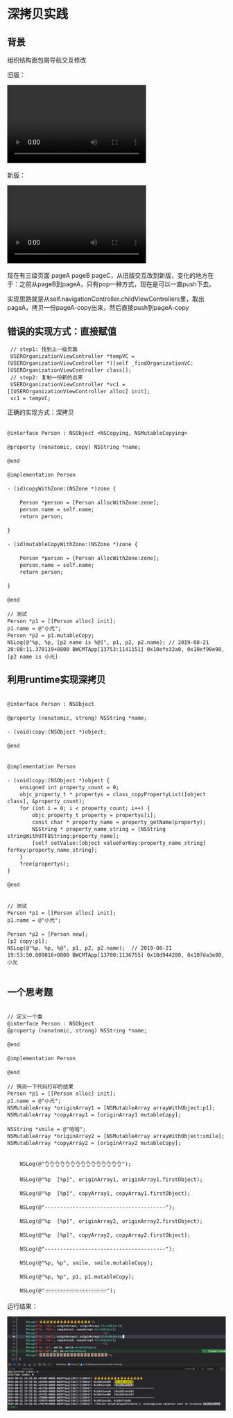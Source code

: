 # 深拷贝实践

## 背景

组织结构面包屑导航交互修改

旧版：

<video src="../../src/video/RPReplay_Final1566384692.MP4" width="320" height="180" controls="controls"></video> 

新版：

<video src="../../src/video/RPReplay_Final1566384154.MP4" width="320" height="180" controls="controls"></video> 


现在有三级页面 pageA pageB pageC，从旧版交互改到新版，变化的地方在于：之前从pageB到pageA，只有pop一种方式，现在是可以一直push下去。

实现思路就是从self.navigationController.childViewControllers里，取出pageA，拷贝一份pageA-copy出来，然后直接push到pageA-copy

## 错误的实现方式：直接赋值

```objc
 // step1: 找到上一级页面
 USEROrganizationViewController *tempVC = (USEROrganizationViewController *)[self _findOrganizationVC:[USEROrganizationViewController class]];
 // step2: 复制一份新的出来
 USEROrganizationViewController *vc1 = [[USEROrganizationViewController alloc] init];
 vc1 = tempVC;
```

正确的实现方式：深拷贝
```objc

@interface Person : NSObject <NSCopying, NSMutableCopying>

@property (nonatomic, copy) NSString *name;

@end

@implementation Person

- (id)copyWithZone:(NSZone *)zone {

    Person *person = [Person allocWithZone:zone];
    person.name = self.name;
    return person;

}

- (id)mutableCopyWithZone:(NSZone *)zone {

    Person *person = [Person allocWithZone:zone];
    person.name = self.name;
    return person;

}

@end

// 测试
Person *p1 = [[Person alloc] init];    
p1.name = @"小光";
Person *p2 = p1.mutableCopy;
NSLog(@"%p, %p, [p2 name is %@]", p1, p2, p2.name); // 2019-08-21 20:08:11.370119+0800 BWCMTApp[13753:1141151] 0x10efe32a0, 0x10ef90e90, [p2 name is 小光]
```


## 利用runtime实现深拷贝
```objc

@interface Person : NSObject

@property (nonatomic, strong) NSString *name;

- (void)copy:(NSObject *)object;

@end


@implementation Person

- (void)copy:(NSObject *)object {
    unsigned int property_count = 0;
    objc_property_t * propertys = class_copyPropertyList([object class], &property_count);
    for (int i = 0; i < property_count; i++) {
        objc_property_t property = propertys[i];
        const char * property_name = property_getName(property);
        NSString * property_name_string = [NSString stringWithUTF8String:property_name];
        [self setValue:[object valueForKey:property_name_string] forKey:property_name_string];
    }
    free(propertys);
}

@end


// 测试
Person *p1 = [[Person alloc] init];
p1.name = @"小光";

Person *p2 = [Person new];
[p2 copy:p1];
NSLog(@"%p, %p, %@", p1, p2, p2.name);  // 2019-08-21 19:53:50.009016+0800 BWCMTApp[13700:1136755] 0x10d944280, 0x107da3e80, 小光


```
## 一个思考题
```objc

// 定义一个类
@interface Person : NSObject 
@property (nonatomic, strong) NSString *name;

@end

@implementation Person

@end

// 猜测一下代码打印的结果
Person *p1 = [[Person alloc] init];
p1.name = @"小光";
NSMutableArray *originArray1 = [NSMutableArray arrayWithObject:p1];
NSMutableArray *copyArray1 = [originArray1 mutableCopy];

NSString *smile = @"哈哈";
NSMutableArray *originArray2 = [NSMutableArray arrayWithObject:smile];
NSMutableArray *copyArray2 = [originArray2 mutableCopy];


    NSLog(@"👌👌👌👌👌👌👌👌👌👌👌👌👌👌👌");

    NSLog(@"%p  [%p]", originArray1, originArray1.firstObject);

    NSLog(@"%p  [%p]", copyArray1, copyArray1.firstObject);

    NSLog(@"---------------------------------------");

    NSLog(@"%p  [%p]", originArray2, originArray2.firstObject);

    NSLog(@"%p  [%p]", copyArray2, copyArray2.firstObject);

    NSLog(@"---------------------------------------");

    NSLog(@"%p, %p", smile, smile.mutableCopy);

    NSLog(@"%p, %p", p1, p1.mutableCopy);

    NSLog(@"🀄️🀄️🀄️🀄️🀄️🀄️🀄️🀄️🀄️🀄️🀄️🀄️🀄️🀄️🀄️🀄️🀄️🀄️🀄️🀄️");
```


运行结果：

![deepcopy](../../src/imgs/ios/deepcopy.png)
